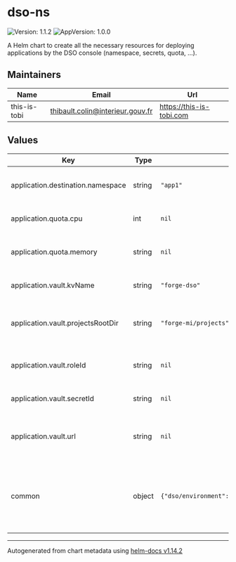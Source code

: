 # dso-ns

![Version: 1.1.2](https://img.shields.io/badge/Version-1.1.2-informational?style=flat-square) ![AppVersion: 1.0.0](https://img.shields.io/badge/AppVersion-1.0.0-informational?style=flat-square)

A Helm chart to create all the necessary resources for deploying applications by the DSO console (namespace, secrets, quota, ...).

## Maintainers

| Name | Email | Url |
| ---- | ------ | --- |
| this-is-tobi | <thibault.colin@interieur.gouv.fr> | <https://this-is-tobi.com> |

## Values

| Key | Type | Default | Description |
|-----|------|---------|-------------|
| application.destination.namespace | string | `"app1"` | Nom du namespace applicatif cible |
| application.quota.cpu | int | `nil` | Quota CPU pour le namespace |
| application.quota.memory | string | `nil` | Quota mémoire pour le namespace |
| application.vault.kvName | string | `"forge-dso"` | Nom du Key Value store dans Vault |
| application.vault.projectsRootDir | string | `"forge-mi/projects"` | Répertoire racine des projets à utiliser dans Vault |
| application.vault.roleId | string | `nil` | ID du rôle à utiliser (méthode AppRole) |
| application.vault.secretId | string | `nil` | Secret de connexion avec ce rôle |
| application.vault.url | string | `nil` | URL du Vault à utiliser par Vault Secret Operator |
| common | object | `{"dso/environment":"env","dso/organization":"org","dso/project":"project"}` | Informations communes, notamment appliquées en label sur les différents objets |

----------------------------------------------
Autogenerated from chart metadata using [helm-docs v1.14.2](https://github.com/norwoodj/helm-docs/releases/v1.14.2)
